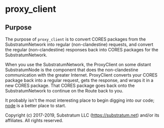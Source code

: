 # proxy_client

## Purpose
The purpose of `proxy_client` is to convert CORES packages from the SubstratumNetwork into regular (non-clandestine) requests,
and convert the regular (non-clandestine) responses back into CORES packages for the SubstratumNetwork.

When you use the SubstratumNetwork, the ProxyClient on some distant SubstratumNode is the component that does the
non-clandestine communication with the greater Internet.
ProxyClient converts your CORES package back into a regular request, gets the response, and wraps it in a new
CORES package. That CORES package goes back onto the SubstratumNetwork to continue on the Route back to you.

It probably isn't the most interesting place to begin digging into our code;
[node](https://github.com/SubstratumNetwork/SubstratumNode/tree/master/node)
is a better place to start.


Copyright (c) 2017-2019, Substratum LLC (https://substratum.net) and/or its affiliates. All rights reserved.
